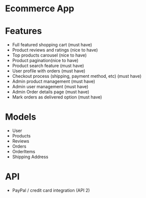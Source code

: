 # Ecommerce App

# Features
- Full featured shopping cart (must have)
- Product reviews and ratings (nice to have)
- Top products carousel (nice to have)
- Product pagination(nice to have)
- Product search feature (must have)
- User profile with orders (must have)
- Checkout process (shipping, payment method, etc) (must have)
- Admin product management (must have)
- Admin user management (must have)
- Admin Order details page (must have)
- Mark orders as delivered option (must have)

# Models
- User
- Products
- Reviews
- Orders
- OrderItems 
- Shipping Address


# API
- PayPal / credit card integration (API 2)
